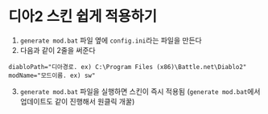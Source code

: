 # 디아2 스킨 쉽게 적용하기

1. `generate mod.bat` 파일 옆에 `config.ini`라는 파일을 만든다
2. 	다음과 같이 2줄을 써준다
```
diabloPath="디아경로. ex) C:\Program Files (x86)\Battle.net\Diablo2"
modName="모드이름. ex) sw"
```
3. `generate mod.bat` 파일을 실행하면 스킨이 즉시 적용됨 (`generate mod.bat`에서 업데이트도 같이 진행해서 원클릭 개꿀)
